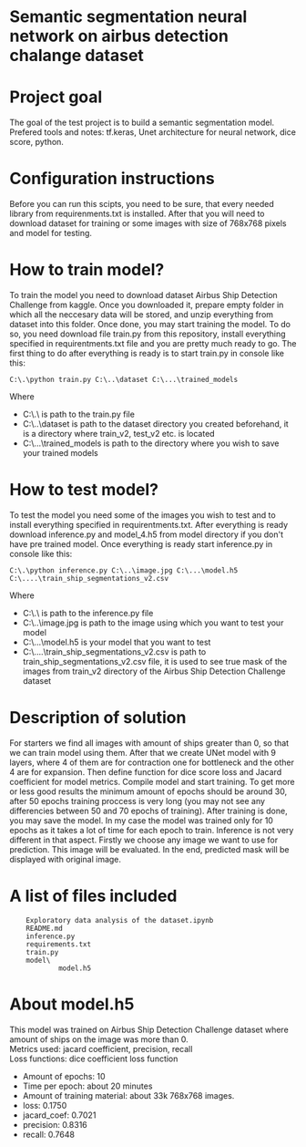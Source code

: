# Semantic segmentation neural network on airbus detection chalange dataset
# Project goal
The goal of the test project is to build a semantic segmentation model. Prefered tools and notes: tf.keras, Unet architecture for neural network, dice score, python. 
# Configuration instructions 
Before you can run this scipts, you need to be sure, that every needed library from requirenments.txt is installed. After that you will need to download dataset for training or some images with size of 768x768 pixels and model for testing.
# How to train model?
To train the model you need to download dataset Airbus Ship Detection Challenge from kaggle. Once you downloaded it, prepare empty folder in which all the neccesary data will be stored, and unzip everything from dataset into this folder. Once done, you may start training the model. To do so, you need download file train.py from this repository, install everything specified in requirentments.txt file and you are pretty much ready to go. The first thing to do after everything is ready is to start train.py in console like this:

    C:\.\python train.py C:\..\dataset C:\...\trained_models
Where 
- C:\\.\ is path to the train.py file
- C:\\..\dataset is path to the dataset directory you created beforehand, it is a directory where train_v2, test_v2 etc. is located
- C:\\...\trained_models is path to the directory where you wish to save your trained models
# How to test model?
To test the model you need some of the images you wish to test and to install everything specified in requirentments.txt. After everything is ready download inference.py and model_4.h5 from model directory if you don't have pre trained model. Once everything is ready start inference.py in console like this:

    C:\.\python inference.py C:\..\image.jpg C:\...\model.h5 C:\....\train_ship_segmentations_v2.csv
Where
- C:\\.\ is path to the inference.py file
- C:\\..\image.jpg is path to the image using which you want to test your model
- C:\\...\model.h5 is your model that you want to test
- C:\\....\train_ship_segmentations_v2.csv is path to train_ship_segmentations_v2.csv file, it is used to see true mask of the images from train_v2 directory of the Airbus Ship Detection Challenge dataset
# Description of solution
For starters we find all images with amount of ships greater than 0, so that we can train model using them. After that we create UNet model with 9 layers, where 4 of them are for contraction one for bottleneck and the other 4 are for expansion. Then define function for dice score loss and Jacard coefficient for model metrics. Compile model and start training. To get more or less good results the minimum amount of epochs should be around 30, after 50 epochs training proccess is very long (you may not see any differencies between 50 and 70 epochs of training). After training is done, you may save the model. In my case the model was trained only for 10 epochs as it takes a lot of time for each epoch to train.
Inference is not very different in that aspect. Firstly we choose any image we want to use for prediction. This image will be evaluated. In the end, predicted mask will be displayed with original image.
# A list of files included 
        Exploratory data analysis of the dataset.ipynb
        README.md
        inference.py
        requirements.txt
        train.py
        model\
                model.h5
# About model.h5
This model was trained on Airbus Ship Detection Challenge dataset where amount of ships on the image was more than 0.                
Metrics used: jacard coefficient, precision, recall                     
Loss functions: dice coefficient loss function                  
- Amount of epochs: 10
- Time per epoch: about 20 minutes
- Amount of training material: about 33k 768x768 images.
- loss: 0.1750
- jacard_coef: 0.7021
- precision: 0.8316
- recall: 0.7648
